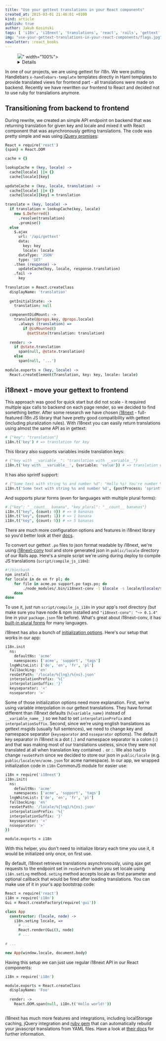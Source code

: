 ```yaml
---
title: "Use your gettext translations in your React components"
created_at: 2015-03-01 21:46:01 +0100
kind: article
publish: true
author: Jakub Kosiński
tags: [ 'i18n', 'i18next', 'translations', 'react', 'rails', 'gettext' ]
img: "use-your-gettext-translations-in-your-react-components/flags.jpg"
newsletter: :react_books
---
```


<p>
  <figure>
    <img src="<%= src_fit("use-your-gettext-translations-in-your-react-components/flags.jpg") %>" width="100%">
    <details>
      <a href="https://www.flickr.com/photos/mig/15964697">Photo</a> 
      remix available thanks to the courtesy of
      <a href="https://www.flickr.com/photos/mig/">miguelb</a>.
      <a href="http://creativecommons.org/licenses/by/2.0/">CC BY 2.0</a>
    </details>
  </figure>
</p>

In one of our projects, we are using gettext for i18n. We were putting Handlebars `x-handlebars-template` templates directly in Haml templates to provide translated views for frontend part - all translations were made on backend. Recently we have rewritten our frontend to React and decided not to use ruby for translations anymore. 

<!-- more -->

## Transitioning from backend to frontend
During rewrite, we created an simple API endpoint on backend that was returning translation for given key and locale and mixed it with React component that was asynchronously getting translations. The code was pretty simple and was using [jQuery promises](https://blog.arkency.com/2015/02/the-beginners-guide-to-jquery-deferred-and-promises-for-ruby-programmers/):

```coffeescript
React = require('react')
{span} = React.DOM

cache = {}

lookupCache = (key, locale) ->
  cache[locale] ||= {}
  cache[locale][key]
  
updateCache = (key, locale, translation) ->
  cache[locale] ||= {}
  cache[locale][key] = translation
  
translate = (key, locale) ->
  if translation = lookupCache(key, locale)
    new $.Deferred()
      .resolve(translation)
      .promise()
  else
    $.ajax
      url: '/api/gettext'
      data:
        key: key
        locale: locale
      dataType: 'JSON'
      type: 'GET'
    .then (response) ->
      updateCache(key, locale, response.translation)
    .fail ->
      key
      
Translation = React.createClass
  displayName: 'translation'
  
  getInitialState: ->
    translation: null

  componentDidMount: ->
    translate(@props.key, @props.locale)
      .always (translation) =>
        if @isMounted()
          @setState(translation: translation)
          
  render: ->
    if @state.translation
      span(null, @state.translation)
    else
      span(null, '...')
      
module.exports = (key, locale) ->
  React.createElement(Translation, key: key, locale: locale)
```

## i18next - move your gettext to frontend
This approach was good for quick start but did not scale - it required multiple ajax calls to backend on each page render, so we decided to find something better. After some research we have chosen [i18next](http://i18next.com/) - full-featured i18n JS library that have pretty good compatibility with gettext (including pluralization rules). With i18next you can easily return translations using almost the same API as in gettext:

```coffeescript
# {"key": "translation"}
i18n.t('key') # => translation for key
```

This library also supports variables inside translation keys:

```coffeescript
# {"key with __variable__": "translation with __variable__"}
i18n.t('key with __variable__', {variable: 'value'}) # => translation with value
```

It has also sprintf support:

```coffeescript
# {"Some text with string %s and number %d": "Hello %s! You're number %d!"}
i18n.t('Some text with string %s and number %d', {postProcess: 'sprintf', sprintf: ['world', 1]}) # => Hello world! You're number 1!
```

And supports plurar forms (even for languages with multiple plural forms):

```coffeescript
# {"key": "__count__ banana", "key_plural": "__count__ bananas"}
i18n.t("key", {count: 0}) # => 0 bananas
i18n.t("key", {count: 1}) # => 1 banana
i18n.t("key", {count: 5}) # => 5 bananas
```

There are much more configuration options and features in i18next library so you'd better look at their [docs](http://i18next.com/pages/doc_features.html).

To convert our gettext `.po` files to json format readable by i18next, we're using [i18next-conv](http://i18next.com/pages/ext_i18next-conv.html) tool and store generated json in `public/locale` directory of our Rails app. Here's a simple script we're using during deploy to compile JS translations (`script/compile_js_i18n`):

```bash
#!/bin/bash
npm install .
for locale in de en fr pl; do
    for file in acme.po support.po tags.po; do
        ./node_modules/.bin/i18next-conv -l $locale -s locale/$locale/$file -t public/locale/$locale/${file/.po/.json}
    done
done
```

To use it, just run `script/compile_js_i18n` in your app's root directory (but make sure you have node & npm installed and `"i18next-conv": "~> 0.1.4"` line in your `package.json` file before). What's great about i18next-conv, it has [built-in plural forms](https://github.com/i18next/i18next-gettext-converter/blob/master/lib/plurals.js) for many languages.

i18next has also a bunch of [initialization options](http://i18next.com/pages/doc_init.html). Here's our setup that works in our app:

```coffeescript
i18n.init
  ns: 
    defaultNs: 'acme'
    namespaces: ['acme', 'support', 'tags']
  lngWhiteList: ['de', 'en', 'fr', 'pl']
  fallbackLng: 'en'
  resGetPath: '/locale/%{lng}/%{ns}.json'
  interpolationPrefix: '%{'
  interpolationSuffix: '}'
  keyseparator: '<'
  nsseparator: '>'
```

Some of those initialization options need more explanation. First, we're using variable interpolation in our gettext translations. They have format different than i18next defaults (`%{variable_name}` instead of `__variable_name__`) so we had to set `interpolationPrefix` and `interpolationSuffix`. Second, since we're using english translations as gettext msgids (usually full sentences), we need to change key and namespace separator (`keyseparator` and `nsseparator` options). The default key separator in i18next is a dot (`.`) and namespace separator is a colon (`:`) and that was making most of our translations useless, since they were not translated at all when translation key contained `.` or `:`. We also had to change `resGetPath` since we decided to store our json in `public/locale` (e.g. `public/locale/en/acme.json` for acme namespace). 
In our app, we wrapped initialization code in `i18n` CommonJS module for easier use:

```coffeescript
i18n = require('i18next')
i18n.init(
  ns: 
    defaultNs: 'acme'
    namespaces: ['acme', 'support', 'tags']
  lngWhiteList: ['de', 'en', 'fr', 'pl']
  fallbackLng: 'en'
  resGetPath: '/locale/%{lng}/%{ns}.json'
  interpolationPrefix: '%{'
  interpolationSuffix: '}'
  keyseparator: '<'
  nsseparator: '>'
})

module.exports = i18n
```

With this helper, you don't need to initialize library each time you use it, it would be initialized only once, on first use.

By default, i18next retrieves translations asynchronously, using ajax get requests to the endpoint set in `resGetPath` when you set locale using `i18n.setLng` method. `setLng` method accepts locale as first parameter and optional callback that would be fired after loading translations. You can make use of it in your's app bootstrap code:

```coffeescript
React = require('react')
i18n = require('i18n')
Gui = React.createFactory(require('gui'))

class App
  constructor: (locale, node) ->
    i18n.setLng locale, =>
      # ...
      React.render(Gui(), node)
      # ...
      
# ...

new App(window.locale, document.body)
```

Having this setup we can just use regular i18next API in our React components:

```coffeescript
i18n = require('i18n')

module.exports = React.createClass
  displayName: 'Foo'
  
  render: ->
    React.DOM.span(null, i18n.t('Hello world!'))
  
```

i18next has much more features and integrations, including localStorage caching, jQuery integration and [ruby gem](https://github.com/gcko/guard-i18next) that can automatically rebuild your javascript translations from YAML files. Have a look at [their docs](http://i18next.com/pages/doc_features.html) for further information.
